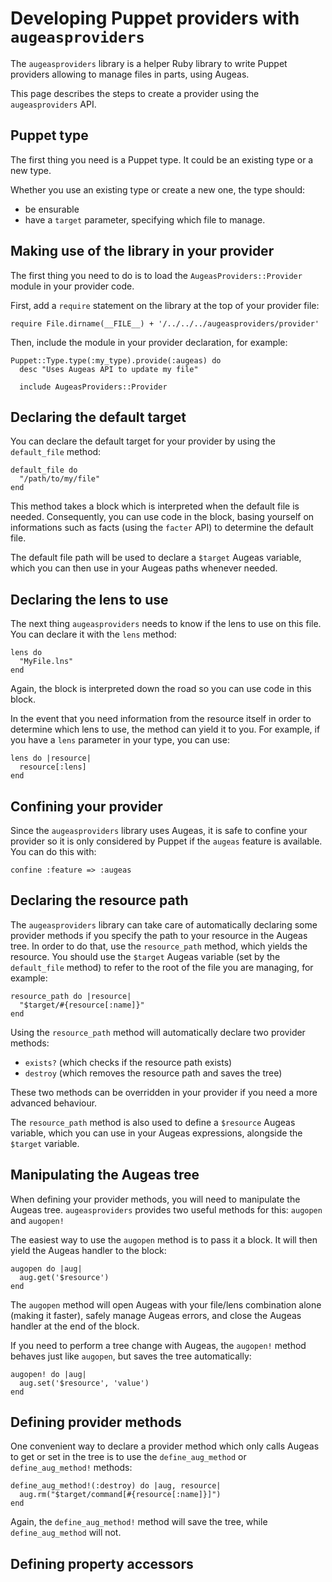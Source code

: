 # Developing Puppet providers with `augeasproviders`

The `augeasproviders` library is a helper Ruby library to write Puppet providers allowing to manage files in parts, using Augeas.

This page describes the steps to create a provider using the `augeasproviders` API.


## Puppet type

The first thing you need is a Puppet type. It could be an existing type or a new type.

Whether you use an existing type or create a new one, the type should:

* be ensurable
* have a `target` parameter, specifying which file to manage.


## Making use of the library in your provider

The first thing you need to do is to load the `AugeasProviders::Provider` module in your provider code.

First, add a `require` statement on the library at the top of your provider file:

    require File.dirname(__FILE__) + '/../../../augeasproviders/provider'

Then, include the module in your provider declaration, for example:

    Puppet::Type.type(:my_type).provide(:augeas) do
      desc "Uses Augeas API to update my file"
    
      include AugeasProviders::Provider


## Declaring the default target

You can declare the default target for your provider by using the `default_file` method:

    default_file do
      "/path/to/my/file"
    end

This method takes a block which is interpreted when the default file is needed. Consequently, you can use code in the block, basing yourself on informations such as facts (using the `facter` API) to determine the default file.

The default file path will be used to declare a `$target` Augeas variable, which you can then use in your Augeas paths whenever needed.


## Declaring the lens to use

The next thing `augeasproviders` needs to know if the lens to use on this file. You can declare it with the `lens` method:

    lens do
      "MyFile.lns"
    end

Again, the block is interpreted down the road so you can use code in this block.

In the event that you need information from the resource itself in order to determine which lens to use, the method can yield it to you. For example, if you have a `lens` parameter in your type, you can use:

    lens do |resource|
      resource[:lens]
    end
    

## Confining your provider

Since the `augeasproviders` library uses Augeas, it is safe to confine your provider so it is only considered by Puppet if the `augeas` feature is available. You can do this with:

    confine :feature => :augeas


## Declaring the resource path

The `augeasproviders` library can take care of automatically declaring some provider methods if you specify the path to your resource in the Augeas tree. In order to do that, use the `resource_path` method, which yields the resource. You should use the `$target` Augeas variable (set by the `default_file` method) to refer to the root of the file you are managing, for example:

    resource_path do |resource|
      "$target/#{resource[:name]}"
    end

Using the `resource_path` method will automatically declare two provider methods: 

* `exists?` (which checks if the resource path exists)
* `destroy` (which removes the resource path and saves the tree)

These two methods can be overridden in your provider if you need a more advanced behaviour.

The `resource_path` method is also used to define a `$resource` Augeas variable, which you can use in your Augeas expressions, alongside the `$target` variable.


## Manipulating the Augeas tree

When defining your provider methods, you will need to manipulate the Augeas tree. `augeasproviders` provides two useful methods for this: `augopen` and `augopen!`

The easiest way to use the `augopen` method is to pass it a block. It will then yield the Augeas handler to the block:

    augopen do |aug|
      aug.get('$resource')
    end

The `augopen` method will open Augeas with your file/lens combination alone (making it faster), safely manage Augeas errors, and close the Augeas handler at the end of the block.

If you need to perform a tree change with Augeas, the `augopen!` method behaves just like `augopen`, but saves the tree automatically:

    augopen! do |aug|
      aug.set('$resource', 'value')
    end

## Defining provider methods

One convenient way to declare a provider method which only calls Augeas to get or set in the tree is to use the `define_aug_method` or `define_aug_method!` methods:

    define_aug_method!(:destroy) do |aug, resource|
      aug.rm("$target/command[#{resource[:name]}]")
    end

Again, the `define_aug_method!` method will save the tree, while `define_aug_method` will not.



## Defining property accessors



